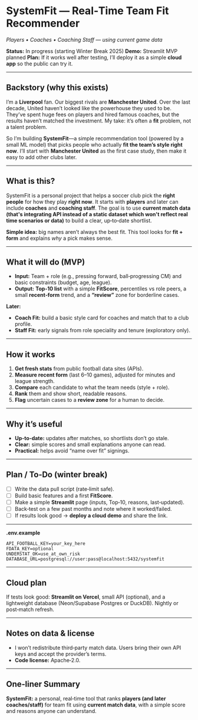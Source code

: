 # SystemFit — Real‑Time Team Fit Recommender

*Players • Coaches • Coaching Staff — using current game data*

**Status:** In progress (starting Winter Break 2025)
**Demo:** Streamlit MVP planned
**Plan:** If it works well after testing, I’ll deploy it as a simple **cloud app** so the public can try it.

---

## Backstory (why this exists)

I’m a **Liverpool** fan. Our biggest rivals are **Manchester United**. Over the last decade, United haven’t looked like the powerhouse they used to be. They’ve spent huge fees on players and hired famous coaches, but the results haven’t matched the investment. My take: it’s often a **fit** problem, not a talent problem.

So I’m building **SystemFit**—a simple recommendation tool (powered by a small ML model) that picks people who actually **fit the team’s style right now**. I’ll start with **Manchester United** as the first case study, then make it easy to add other clubs later.

---

## What is this?

SystemFit is a personal project that helps a soccer club pick the **right people** for how they play **right now**. It starts with **players** and later can include **coaches** and **coaching staff**. The goal is to use **current match data (that's  integrating API instead of a static dataset which won't reflect real time scenarios or data)** to build a clear, up‑to‑date shortlist.

**Simple idea:** big names aren’t always the best fit. This tool looks for **fit + form** and explains *why* a pick makes sense.

---

## What it will do (MVP)

* **Input:** Team + role (e.g., pressing forward, ball‑progressing CM) and basic constraints (budget, age, league).
* **Output:** **Top‑10 list** with a simple **FitScore**, percentiles vs role peers, a small **recent‑form** trend, and a **“review”** zone for borderline cases.

**Later:**

* **Coach Fit:** build a basic style card for coaches and match that to a club profile.
* **Staff Fit:** early signals from role speciality and tenure (exploratory only).

---

## How it works

1. **Get fresh stats** from public football data sites (APIs).
2. **Measure recent form** (last 6–10 games), adjusted for minutes and league strength.
3. **Compare** each candidate to what the team needs (style + role).
4. **Rank** them and show short, readable reasons.
5. **Flag** uncertain cases to a **review zone** for a human to decide.

---

## Why it’s useful

* **Up‑to‑date:** updates after matches, so shortlists don’t go stale.
* **Clear:** simple scores and small explanations anyone can read.
* **Practical:** helps avoid “name over fit” signings.

---

## Plan / To‑Do (winter break)

* [ ] Write the data pull script (rate‑limit safe).
* [ ] Build basic features and a first **FitScore**.
* [ ] Make a simple **Streamlit** page (inputs, Top‑10, reasons, last‑updated).
* [ ] Back‑test on a few past months and note where it worked/failed.
* [ ] If results look good → **deploy a cloud demo** and share the link.

---

**.env.example**

```
API_FOOTBALL_KEY=your_key_here
FDATA_KEY=optional
UNDERSTAT_OK=use_at_own_risk
DATABASE_URL=postgresql://user:pass@localhost:5432/systemfit
```

---

## Cloud plan

If tests look good: **Streamlit on Vercel**, small API (optional), and a lightweight database (Neon/Supabase Postgres or DuckDB). Nightly or post‑match refresh.

---

## Notes on data & license

* I won’t redistribute third‑party match data. Users bring their own API keys and accept the provider’s terms.
* **Code license:** Apache‑2.0.

---

## One‑liner Summary

**SystemFit:** a personal, real‑time tool that ranks **players (and later coaches/staff)** for team fit using **current match data**, with a simple score and reasons anyone can understand.
